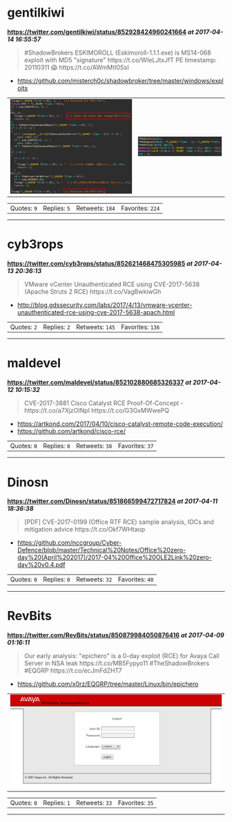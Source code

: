 # gentilkiwi
**https://twitter.com/gentilkiwi/status/852928424960241664 _at 2017-04-14 16:55:57_**
<blockquote>
#ShadowBrokers ESKIMOROLL (Eskimoroll-1.1.1.exe) is MS14-068 exploit with MD5 "signature"
https://t.co/WIeLJtxJfT
PE timestamp: 20110311 😱 https://t.co/AWmMtI0SsI
</blockquote>

* https://github.com/misterch0c/shadowbroker/tree/master/windows/exploits

<table><tr>
<td><img src="pictures/http+++pbs.twimg.com+media+C9Y0BpYXcAElm6Q.jpg" alt="http://pbs.twimg.com/media/C9Y0BpYXcAElm6Q.jpg"></td>
<td><img src="pictures/http+++pbs.twimg.com+media+C9Y0CYkXYAAAp_-.jpg" alt="http://pbs.twimg.com/media/C9Y0CYkXYAAAp_-.jpg"></td>
</table></tr>
<table><tr>
<td>Quotes: <code>9</code></td>
<td>Replies: <code>5</code></td>
<td>Retweets: <code>184</code></td>
<td>Favorites: <code>224</code></td>
</table></tr>

---

# cyb3rops
**https://twitter.com/cyb3rops/status/852621468475305985 _at 2017-04-13 20:36:13_**
<blockquote>
VMware vCenter Unauthenticated RCE using CVE-2017-5638 (Apache Struts 2 RCE) https://t.co/VagBwkiwGh
</blockquote>

* http://blog.gdssecurity.com/labs/2017/4/13/vmware-vcenter-unauthenticated-rce-using-cve-2017-5638-apach.html

<table><tr>
<td>Quotes: <code>2</code></td>
<td>Replies: <code>2</code></td>
<td>Retweets: <code>145</code></td>
<td>Favorites: <code>136</code></td>
</table></tr>

---

# maldevel
**https://twitter.com/maldevel/status/852102880685326337 _at 2017-04-12 10:15:32_**
<blockquote>
CVE-2017-3881 Cisco Catalyst RCE Proof-Of-Concept - 
https://t.co/a7XjzOINpl https://t.co/G3GxMWwePQ
</blockquote>

* https://artkond.com/2017/04/10/cisco-catalyst-remote-code-execution/
* https://github.com/artkond/cisco-rce/

<table><tr>
<td>Quotes: <code>0</code></td>
<td>Replies: <code>0</code></td>
<td>Retweets: <code>38</code></td>
<td>Favorites: <code>37</code></td>
</table></tr>

---

# Dinosn
**https://twitter.com/Dinosn/status/851866599472717824 _at 2017-04-11 18:36:38_**
<blockquote>
[PDF] CVE-2017-0199 (Office RTF RCE) sample analysis, IOCs and mitigation advice  https://t.co/Okf7WHtaop
</blockquote>

* https://github.com/nccgroup/Cyber-Defence/blob/master/Technical%20Notes/Office%20zero-day%20(April%202017)/2017-04%20Office%20OLE2Link%20zero-day%20v0.4.pdf

<table><tr>
<td>Quotes: <code>0</code></td>
<td>Replies: <code>0</code></td>
<td>Retweets: <code>32</code></td>
<td>Favorites: <code>40</code></td>
</table></tr>

---

# RevBits
**https://twitter.com/RevBits/status/850879984050876416 _at 2017-04-09 01:16:11_**
<blockquote>
Our early analysis: "epichero" is a 0-day exploit (RCE) for Avaya Call Server in NSA leak https://t.co/MB5Fypyo11 #TheShadowBrokers #EQGRP https://t.co/ecJmFdZHT7
</blockquote>

* https://github.com/x0rz/EQGRP/tree/master/Linux/bin/epichero

<table><tr>
<td><img src="pictures/http+++pbs.twimg.com+media+C87qiObXoAAqAre.jpg" alt="http://pbs.twimg.com/media/C87qiObXoAAqAre.jpg"></td>
</table></tr>
<table><tr>
<td>Quotes: <code>0</code></td>
<td>Replies: <code>1</code></td>
<td>Retweets: <code>33</code></td>
<td>Favorites: <code>35</code></td>
</table></tr>

---

